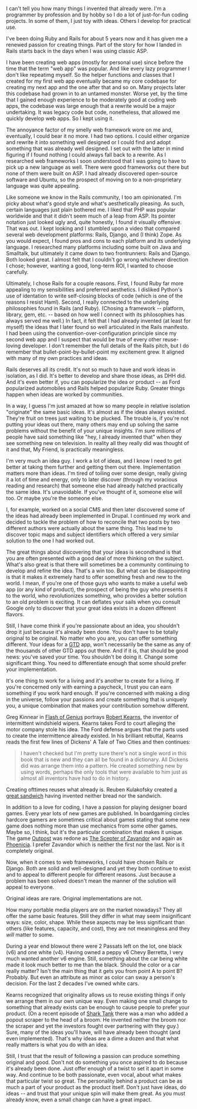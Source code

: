 I can't tell you how many things I invented that already were.  I'm a programmer by profession and by hobby so I do a lot of just-for-fun coding projects.  In some of them, I just toy with ideas.  Others I develop for practical use.

I've been doing Ruby and Rails for about 5 years now and it has given me a renewed passion for creating things.  Part of the story for how I landed in Rails starts back in the days when I was using classic ASP.

I have been creating web apps (mostly for personal use) since before the time that the term "web app" was popular.  And like every lazy programmer I don't like repeatimg myself.  So the helper functions and classes that I created for my first web app eventually became my core codebase for creating my next app and the one after that and so on.  Many projects later this codebase had grown in to an untamed monster.  Worse yet, by the time that I gained enough experience to be moderately good at coding web apps, the codebase was large enough that a rewrite would be a major undertaking.  It was legacy code but code, nonetheless, that allowed me quickly develop web apps.  So I kept using it.

The annoyance factor of my smelly web framework wore on me and, eventually, I could bear it no more.  I had two options.  I could either organize and rewrite it into something well designed or I could find and adopt something that was already well designed.  I set out with the latter in mind figuring if I found nothing I could always fall back to a rewrite.  As I researched web frameworks I soon understood that I was going to have to pick up a new language as well.  There were good frameworks out there but none of them were built on ASP.  I had already discovered open-source software and Ubuntu, so the prospect of moving on to a non-proprietary language was quite appealing.

Like someone we know in the Rails community, I too am opinionated.  I'm picky about what's good style and what's aesthetically pleasing.  As such, certain languages just plain bothered me.  I liked that PHP was popular worldwide and that it didn't seem much of a leap from ASP.  Its pointer notation just looked ugly and, quite honestly, I found it visually offensive.  That was out.  I kept looking and I stumbled upon a video that compared several web development platforms: Rails, Django, and (I think) Zope.  As you would expect, I found pros and cons to each platform and its underlying language.  I researched many platforms including some built on Java and Smalltalk, but ultimately it came down to two frontrunners: Rails and Django.  Both looked great.  I almost felt that I couldn't go wrong whichever direction I chose; however, wanting a good, long-term ROI, I wanted to choose carefully.

Ultimately, I chose Rails for a couple reasons.  First, I found Ruby far more appealing to my sensibilities and preferred aesthetics.  I disliked Python's use of identation to write self-closing blocks of code (which is one of the reasons I resist Haml).  Second, I really connected to the underlying philosophies found in Rails (and Ruby).  (Chosing a framework -- platform, library, gem, etc. -- based on how well I connect with its philosophies has always served me well.)  In fact, it felt that I had already invented (at least for myself) the ideas that I later found so well articulated in the Rails manifesto.  I had been using the convention-over-configuration principle since my second web app and I suspect that would be true of every other reuse-loving developer.  I don't remember the full details of the Rails pitch, but I do remember that bullet-point-by-bullet-point my excitement grew.  It aligned with many of my own practices and ideas.

Rails deserves all its credit.  It's not so much to have and work ideas in isolation, as I did.  It's better to develop and share those ideas, as DHH did.  And it's even better if, you can popularize the idea or product -- as Ford popularized automobiles and Rails helped popularize Ruby.  Greater things happen when ideas are worked by communities.

In a way, I guess I'm just amazed at how so many people in relative isolation "originate" the same basic ideas.  It's almost as if the ideas always existed.  They're fruit on trees just waiting to be plucked.  The trouble is, if you're not putting your ideas out there, many others may end up solving the same problems without the benefit of your unique insights.  I'm sure millions of people have said something like "hey, I already invented that" when they see something new on television.  In reality all they really did was thought of it and that, My Friend, is practically meaningless.

I'm very much an idea guy.  I work a lot of ideas, and  I know I need to get better at taking them further and getting them out there.  Implementation matters more than ideas.  I'm tired of toiling over some design, really giving it a lot of time and energy, only to later discover (through my voracious reading and research) that someone else had already hatched practically the same idea.  It's unavoidable.  If you've thought of it, someone else will too.  Or maybe you're the someone else.

I, for example, worked on a social CMS and then later discovered some of the ideas had already been implemented in Drupal.  I continued my work and decided to tackle the problem of how to reconcile that two posts by two different authors were actually about the same thing.  This lead me to discover topic maps and subject identifiers which offered a very similar solution to the one I had worked out.

The great things about discovering that your ideas is secondhand is that you are often presented with a good deal of more thinking on the subject.  What's also great is that there will sometimes be a community continuing to develop and refine the idea.  That's a win too.  But what can be disappointing is that it makes it extremely hard to offer something fresh and new to the world.  I mean, if you're one of those guys who wants to make a useful web app (or any kind of product), the prospect of being the guy who presents it to the world, who revolutionizes something, who provides a better solution to an old problem is exciting.  It can deflates your sails when you consult Google only to discover that your great idea exists in a dozen different flavors.

Still, I have come think if you're passionate about an idea, you shouldn't drop it just because it's already been done.  You don't have to be totally original to be original.  No matter who you are, you can offer something different.  Your ideas for a [GTD](http://en.wikipedia.org/wiki/Getting_Things_Done) app, won't necessarily be the same as any of the thousands of other GTD apps out there.  And if it is, that should be good news: you've saved your time.  You shouldn't be doing it.  Change some significant thing.  You need to differentiate enough that some should prefer your implementation.

It's one thing to work for a living and it's another to create for a living.  If you're concerned only with earning a paycheck, I trust you can earn something if you work hard enough.  If you're concerned with making a ding in the universe, follow your passions and create something that is uniquely you, a unique combination that makes your contribution somehow different.

Greg Kinnear in [Flash of Genius](http://www.imdb.com/title/tt1054588/) portrays [Robert Kearns](http://en.wikipedia.org/wiki/Robert_Kearns), the inventor of intermittent windshield wipers.  Kearns takes Ford to court alleging the motor company stole his idea.  The Ford defense argues that the parts used to create the intermittence already existed.  In his brilliant rebuttal, Kearns reads the first few lines of Dickens' A Tale of Two Cities and then continues:

> I haven't checked but I'm pretty sure there's not a single word in this book that is new and they can all be found in a dictionary.  All Dickens did was arrange them into a pattern. He created something new by using words, perhaps the only tools that were available to him just as almost all inventors have had to do in history.

Creating ofttimes reuses what already is.  Reuben Kulakofsky created [a great sandwich](http://en.wikipedia.org/wiki/Reuben_sandwich) having invented neither bread nor the sandwich.

In addition to a love for coding, I have a passion for playing designer board games.  Every year lots of new games are published.  In boardgaming circles hardcore gamers are sometimes critical about games stating that some new game does nothing more than use mechanics from some other games.  Maybe so, I think, but it's the particular combination that makes it unique.  The game [Outpost](http://boardgamegeek.com/boardgame/1491/outpost) was redone as [The Scepter of Zavandor](http://boardgamegeek.com/boardgame/13884/the-scepter-of-zavandor) and again as [Phoenicia](http://boardgamegeek.com/boardgame/28620/phoenicia).  I prefer Zavandor which is neither the first nor the last.  Nor is it completely original.

Now, when it comes to web frameworks, I could have chosen Rails or Django.  Both are solid and well-designed and yet they both continue to exist and to appeal to different people for different reasons.  Just because a problem has been solved doesn't mean the manner of the solution will appeal to everyone.

Original ideas are rare.  Original implementations are not.

How many portable media players are on the market nowadays?  They all offer the same basic features.  Still they differ in what may seem insignificant ways: size, color, shape.  While these aspects may be less significant than others (like features, capacity, and cost), they are not meaningless and they _will_ matter to some.

During a year end blowout there were 2 Passats left on the lot, one black (v6) and one white (v4).  Having owned a peppy v6 Chevy Berretta, I very much wanted another v6 engine.  Still, something about the car being white made it look much better to me than the black.  Should the color or a car really matter?  Isn't the main thing that it gets you from point A to point B?  Probably.  But even an attribute as minor as color can sway a person's decision.  For the last 2 decades I've owned white cars.

Kearns recognized that originality allows us to reuse existing things if only we arrange them in our own unique way.  Even making one small change to something that already exists can be enough to cause people to prefer your product.  (On a recent episode of [Shark Tank](http://en.wikipedia.org/wiki/Shark_Tank_(TV_series)) there was a man who added a popout scraper to the head of a broom.  He invented neither the broom nor the scraper and yet the investors fought over partnering with they guy.) Sure, many of the ideas you'll have, will have already been thought (and even implemented).  That's why ideas are a dime a dozen and that what really matters is what you do with an idea.

Still, I trust that the result of following a passion can produce something original and good.  Don't not do something you once aspired to do because it's already been done.  Just offer enough of a twist to set it apart in some way.  And continue to be both passionate, even vocal, about what makes that particular twist so great.  The personality behind a product can be as much a part of your product as the product itself.  Don't just have ideas, do ideas -- and trust that your unique spin will make them great.  As you must already know, even a small change can have a great impact.